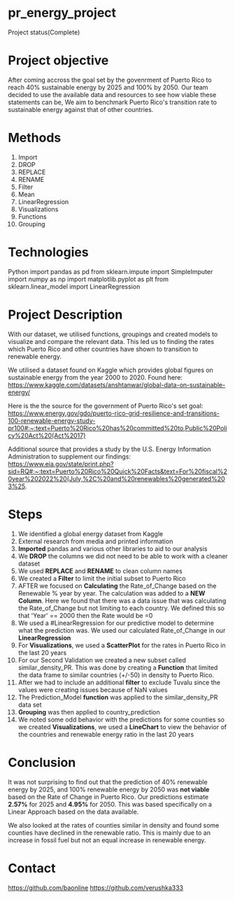 # pr_energy_project
Project status(Complete)

# Project objective
After coming accross the goal set by the govenrment of Puerto Rico to reach 40% sustainable energy by 2025 and 100% by 2050. 
Our team decided to use the available data and resources to see how viable these statements can be, 
We aim to benchmark Puerto Rico's transition rate to sustainable energy against that of other countries. 

# Methods
1. Import
2. DROP
3. REPLACE
4. RENAME
5. Filter
6. Mean
7. LinearRegression
8. Visualizations
9. Functions
10. Grouping

# Technologies

Python
import pandas as pd
from sklearn.impute import SimpleImputer
import numpy as np
import matplotlib.pyplot as plt
from sklearn.linear_model import LinearRegression


# Project Description
With our dataset, we utilised functions, groupings and created models to visualize and compare the relevant data. 
This led us to finding the rates which Puerto Rico and other countries have shown to transition to renewable energy. 

We utilised a dataset found on Kaggle which provides global figures on sustainable energy from the year 2000 to 2020. Found here:
https://www.kaggle.com/datasets/anshtanwar/global-data-on-sustainable-energy/

Here is the the source for the government of Puerto Rico's set goal:
https://www.energy.gov/gdo/puerto-rico-grid-resilience-and-transitions-100-renewable-energy-study-pr100#:~:text=Puerto%20Rico%20has%20committed%20to,Public%20Policy%20Act%20(Act%2017)

Additional source that provides a study by the U.S. Energy Information Administration to supplement our findings:
https://www.eia.gov/state/print.php?sid=RQ#:~:text=Puerto%20Rico%20Quick%20Facts&text=For%20fiscal%20year%202022%20(July,%2C%20and%20renewables%20generated%203%25.

# Steps
1. We identified a global energy dataset from Kaggle
2. External research from media and printed information
3. **Imported** pandas and various other libraries to aid to our analysis
4. We **DROP** the columns we did not need to be able to work with a cleaner dataset
5. We used **REPLACE** and **RENAME** to clean column names
6. We created a **Filter** to limit the initial subset to Puerto Rico
7. AFTER we focused on **Calculating** the Rate_of_Change based on the Renewable % year by year. The calculation was added to a **NEW Column**. Here we found that there was a data issue that was calculating the Rate_of_Change but not limiting to each country. We defined this so that 'Year' == 2000 then the Rate would be =0
8. We used a #LinearRegression for our predictive model to determine what the prediction was. We used our calculated Rate_of_Change in our **LinearRegression**
9. For **Visualizations**, we used a **ScatterPlot** for the rates in Puerto Rico in the last 20 years
10. For our Second Validation we created a new subset called similar_density_PR. This was done by creating a **Function** that limited the data frame to similar countries (+/-50) in density to Puerto Rico.
11. After we had to include an additional **filter** to exclude Tuvalu since the values were creating issues because of NaN values
12. The Prediction_Model **function** was applied to the similar_density_PR data set
13. **Grouping** was then applied to country_prediction
14. We noted some odd behavior with the predictions for some counties so we created **Visualizations**, we used a **LineChart** to view the behavior of the countries and renewable energy ratio in the last 20 years

# Conclusion
It was not surprising to find out that the prediction of 40% renewable energy by 2025, and 100% renewable energy by 2050 was **not viable** based on the Rate of Change in Puerto Rico. Our predictions estimate **2.57%** for 2025 and **4.95%** for 2050. This was based specifically on a Linear Approach based on the data available. 

We also looked at the rates of counties similar in density and found some counties have declined in the renewable ratio. This is mainly due to an increase in fossil fuel but not an equal increase in renewable energy. 

# Contact
https://github.com/baonline
https://github.com/verushka333
